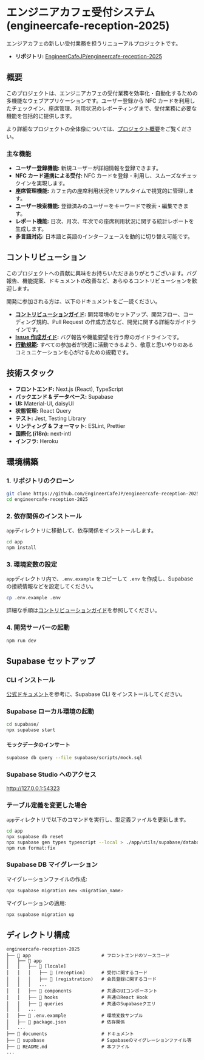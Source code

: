 # エンジニアカフェ受付システム (engineercafe-reception-2025)

エンジアカフェの新しい受付業務を担うリニューアルプロジェクトです。

- **リポジトリ:** [EngineerCafeJP/engineercafe-reception-2025](https://github.com/EngineerCafeJP/engineercafe-reception-2025)

## 概要

このプロジェクトは、エンジニアカフェの受付業務を効率化・自動化するための多機能なウェブアプリケーションです。ユーザー登録から NFC カードを利用したチェックイン、座席管理、利用状況のレポーティングまで、受付業務に必要な機能を包括的に提供します。

より詳細なプロジェクトの全体像については、[プロジェクト概要](./app/PROJECT_SUMMARY.md)をご覧ください。

### 主な機能

- **ユーザー登録機能:** 新規ユーザーが詳細情報を登録できます。
- **NFC カード連携による受付:** NFC カードを登録・利用し、スムーズなチェックインを実現します。
- **座席管理機能:** カフェ内の座席利用状況をリアルタイムで視覚的に管理します。
- **ユーザー検索機能:** 登録済みのユーザーをキーワードで検索・編集できます。
- **レポート機能:** 日次、月次、年次での座席利用状況に関する統計レポートを生成します。
- **多言語対応:** 日本語と英語のインターフェースを動的に切り替え可能です。

## コントリビューション

このプロジェクトへの貢献に興味をお持ちいただきありがとうございます。バグ報告、機能提案、ドキュメントの改善など、あらゆるコントリビューションを歓迎します。

開発に参加される方は、以下のドキュメントをご一読ください。

- **[コントリビューションガイド](./app/CONTRIBUTING.md):** 開発環境のセットアップ、開発フロー、コーディング規約、Pull Request の作成方法など、開発に関する詳細なガイドラインです。
- **[Issue 作成ガイド](./app/ISSUE_GUIDE.md):** バグ報告や機能要望を行う際のガイドラインです。
- **[行動規範](./app/CODE_OF_CONDUCT.md):** すべての参加者が快適に活動できるよう、敬意と思いやりのあるコミュニケーションを心がけるための規範です。

## 技術スタック

- **フロントエンド:** Next.js (React), TypeScript
- **バックエンド & データベース:** Supabase
- **UI:** Material-UI, daisyUI
- **状態管理:** React Query
- **テスト:** Jest, Testing Library
- **リンティング & フォーマット:** ESLint, Prettier
- **国際化 (i18n):** next-intl
- **インフラ:** Heroku

## 環境構築

### 1. リポジトリのクローン

```bash
git clone https://github.com/EngineerCafeJP/engineercafe-reception-2025.git
cd engineercafe-reception-2025
```

### 2. 依存関係のインストール

`app`ディレクトリに移動して、依存関係をインストールします。

```bash
cd app
npm install
```

### 3. 環境変数の設定

`app`ディレクトリ内で、`.env.example` をコピーして `.env` を作成し、Supabase の接続情報などを設定してください。

```bash
cp .env.example .env
```

詳細な手順は[コントリビューションガイド](./app/CONTRIBUTING.md#3-supabase-のセットアップ)を参照してください。

### 4. 開発サーバーの起動

```bash
npm run dev
```

## Supabase セットアップ

### CLI インストール

[公式ドキュメント](https://supabase.com/docs/guides/local-development/cli/getting-started)を参考に、Supabase CLI をインストールしてください。

### Supabase ローカル環境の起動

```bash
cd supabase/
npx supabase start
```

#### モックデータのインサート

```bash
supabase db query --file supabase/scripts/mock.sql
```

### Supabase Studio へのアクセス

http://127.0.0.1:54323

### テーブル定義を変更した場合

`app`ディレクトリで以下のコマンドを実行し、型定義ファイルを更新します。

```bash
cd app
npx supabase db reset
npx supabase gen types typescript --local > ./app/utils/supabase/database.types.ts
npm run format:fix
```

### Supabase DB マイグレーション

マイグレーションファイルの作成:

```bash
npx supabase migration new <migration_name>
```

マイグレーションの適用:

```bash
npx supabase migration up
```

## ディレクトリ構成

```
engineercafe-reception-2025
├── 📂 app                          # フロントエンドのソースコード
│   ├── 📂 app
│   │   ├── 📂 [locale]
│   │   │   ├── 📂 (reception)      # 受付に関するコード
│   │   │   ├── 📂 (registration)   # 会員登録に関するコード
│   │   │   ...
│   │   ├── 📂 components           # 共通のUIコンポーネント
│   │   ├── 📂 hooks                # 共通のReact Hook
│   │   ├── 📂 queries              # 共通のSupabaseクエリ
│   │   ...
│   ├── 📄 .env.example             # 環境変数サンプル
│   ├── 📄 package.json             # 依存関係
│   ...
├── 📂 documents                    # ドキュメント
├── 📂 supabase                     # Supabaseのマイグレーションファイル等
├── 📄 README.md                    # 本ファイル
...
```
